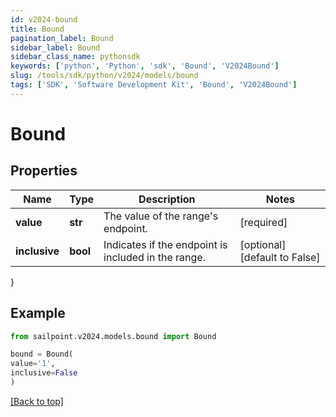 ```yaml
---
id: v2024-bound
title: Bound
pagination_label: Bound
sidebar_label: Bound
sidebar_class_name: pythonsdk
keywords: ['python', 'Python', 'sdk', 'Bound', 'V2024Bound'] 
slug: /tools/sdk/python/v2024/models/bound
tags: ['SDK', 'Software Development Kit', 'Bound', 'V2024Bound']
---
```


# Bound


## Properties

Name | Type | Description | Notes
------------ | ------------- | ------------- | -------------
**value** | **str** | The value of the range's endpoint. | [required]
**inclusive** | **bool** | Indicates if the endpoint is included in the range. | [optional] [default to False]
}

## Example

```python
from sailpoint.v2024.models.bound import Bound

bound = Bound(
value='1',
inclusive=False
)

```
[[Back to top]](#) 

